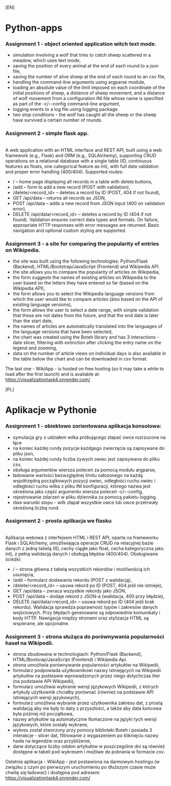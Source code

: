 [EN]

# Python-apps

### Assignment 1 - object oriented application witch text mode. 
- simulation involving a wolf that tries to catch sheep scattered in a meadow, which uses text mode,
- saving the position of every animal at the end of each round to a json file,
- saving the number of alive sheep at the end of each round to an csv file,
- handling the command-line arguments using argparse module,
- loading an absolute value of the limit imposed on each coordinate of the initial positions of sheep, a distance of sheep movement, and a distance of wolf movement from a configuration INI file whose name is specified as part of the -c/--config command-line argument,
- logging events to a log file using logging package.
- two stop conditions - the wolf has caught all the sheep or the sheep have survived a certain number of rounds.

### Assignment 2 - simple flask app.
<br>A web application with an HTML interface and REST API, built using a web framework (e.g., Flask) and ORM (e.g., SQLAlchemy), supporting CRUD operations on a relational database with a single table (ID, continuous features as floats, one categorical feature as int), with full data validation and proper error handling (400/404).
Supported routes:
- / – home page displaying all records in a table with delete buttons,
- /add – form to add a new record (POST with validation),
- /delete/<record_id> – deletes a record by ID (POST, 404 if not found),
- GET /api/data – returns all records as JSON,
- POST /api/data – adds a new record from JSON input (400 on validation error),
- DELETE /api/data/<record_id> – deletes a record by ID (404 if not found).
Validation ensures correct data types and formats. On failure, appropriate HTTP responses with error messages are returned. Basic navigation and optional custom styling are supported.

### Assignment 3 - a site for comparing the popularity of entries on Wikipedia. 
- the site was built using the following technologies: Python/Flask (Backend), HTML/Bootstrap/JavaScript (Frontend) and Wikipedia API.
- the site allows you to compare the popularity of articles on Wikipedia,
- the form suggests the names of existing articles on Wikipedia to the user based on the letters they have entered so far (based on the Wikipedia API),
- the form allows you to select the Wikipedia language versions from which the user would like to compare articles (also based on the API of existing language versions),
- the form allows the user to select a date range, with simple validation that these are not dates from the future, and that the end date is later than the start date,
- the names of articles are automatically translated into the languages ​​of the language versions that have been selected,
- the chart was created using the Boteh library and has 3 interactions - date slicer, filtering with extinction after clicking the entry name on the legend and zooming,
- data on the number of article views on individual days is also available in the table below the chart and can be downloaded in _csv_ format.

The last one - WikiApp - is hosted on free hosting (so it may take a while to load after the first launch) and is available at: https://visualizationtask4.onrender.com/

[PL]

# Aplikacje w Pythonie

### Assignment 1 - obiektowo zorientowana aplikacja konsolowa:
- symulacja gry z udziałem wilka próbującego złapać owce rozrzucone na łące
- na koniec każdej rundy pozycje każdgego zwierzęcia są zapisywane do pliku json,
- na koniec każdej rundy liczba żywych owiec jest zapisywana do pliku csv,
- obsługa argumentów wiersza poleceń za pomocą modułu argparse,
- ładowanie wartości bezwzględnej limitu nałożonego na każdą współrzędną początkowych pozycji owiec, odległości ruchu owiec i odległości ruchu wilka z pliku INI konfiguracji, którego nazwa jest określona jako część argumentu wiersza poleceń -c/--config,
- rejestrowanie zdarzeń w pliku dziennika za pomocą pakietu logging.
- dwa warunki stopu - wilk złapał wszystkie owce lub owce przetrwały określoną liczbę rund.

### Assignment 2 - prosta aplikacja we flasku 
<br>Aplikacja webowa z interfejsem HTML i REST API, oparta na frameworku Flask i SQLAlchemy, umożliwiająca operacje CRUD na relacyjnej bazie danych z jedną tabelą (ID, cechy ciągłe jako float, cecha kategoryczna jako int), z pełną walidacją danych i obsługą błędów (400/404).
Obsługiwane ścieżki:
- / – strona główna z tabelą wszystkich rekordów i możliwością ich usunięcia,
- /add – formularz dodawania rekordu (POST z walidacją),
- /delete/<record_id> – usuwa rekord po ID (POST, 404 jeśli nie istnieje),
- GET /api/data – zwraca wszystkie rekordy jako JSON,
- POST /api/data – dodaje rekord z JSON-a (walidacja, 400 przy błędzie),
- DELETE /api/data/<record_id> – usuwa rekord po ID (404 jeśli brak rekordu).
Walidacja sprawdza poprawność typów i zakresów danych wejściowych. Przy błędach generowane są odpowiednie komunikaty i kody HTTP. Nawigacja między stronami oraz stylizacja HTML są wspierane, ale opcjonalne.

### Assignment 3 - strona służąca do porównywania popularności haseł na Wikipedii.
- strona zbudowana w technologiach: Python/Flask (Backend), HTML/Bootsrap/JavaScript (Frontend) i Wikipedia Api.
- strona umożliwia porównywanie popularności artykułów na Wikipedii,
- formularz podpowiada użytkownikowi nazwy istniejących na Wikipedii artykułów na podstawie wprowadzonych przez niego dotychczas liter (na podstawie API Wikipedii),
- formularz umożliwia wybranie wersji językowych Wikipedii, z których artykuły użytkownik chciałby porównać (również na podstawie API istniejących wersji językowych),
- formularz umożliwia wybranie przez użytkownika zakresu dat, z prostą walidacją aby nie były to daty z przyszłości, a także aby data końcowa była później niż początkowa,
- nazwy artykułów są automatycznie tłumaczone na języki tych wersji językowych, które zostały wybrane,
- wykres został stworzony przy pomocy biblioteki Boteh i posiada 3 interakcje - slicer dat, filtrowanie z wygaszeniem po kliknięciu nazwy hasła na legendzie oraz przybliżenie,
- dane dotyczące liczby odsłon artykułów w poszczególne dni są również dostępne w tabeli pod wykresem i możliwe do pobrania w formacie _csv_.
  
Ostatnia aplikacja - WikiApp - jest postawiona na darmowym hostingu (w związku z czym po pierwszym uruchomieniu po dłuższym czasie może chwilę się ładować) i dostępna pod adresem: https://visualizationtask4.onrender.com/
